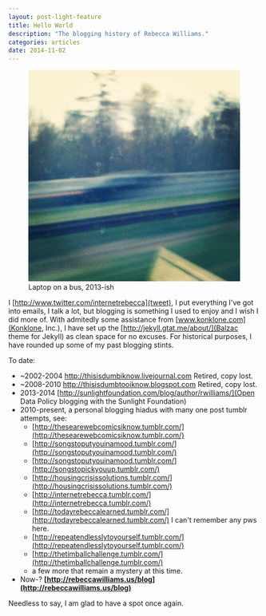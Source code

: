 ```yaml
---
layout: post-light-feature
title: Hello World
description: "The blogging history of Rebecca Williams."
categories: articles
date: 2014-11-02
---
```

<figure>
	<img src="/images/blur.jpg">
	<figcaption>Laptop on a bus, 2013-ish</figcaption>
</figure>

I [http://www.twitter.com/internetrebecca](tweet), I put everything I've got into emails, I talk a lot, but blogging is something I used to enjoy and I wish I did more of. With admitedly some assistance from [www.konklone.com](Konklone, Inc.), I have set up the [http://jekyll.gtat.me/about/](Balzac theme for Jekyll) as clean space for no excuses. For historical purposes, I have rounded up some of my past blogging stints. 

To date:

* ~2002-2004 http://thisisdumbiknow.livejournal.com Retired, copy lost. 
* ~2008-2010 http://thisisdumbtooiknow.blogspot.com Retired, copy lost. 
* 2013-2014 [http://sunlightfoundation.com/blog/author/rwilliams/](Open Data Policy blogging with the Sunlight Foundation)
* 2010-present, a personal blogging hiadus with many one post tumblr attempts, see: 
	* [http://thesearewebcomicsiknow.tumblr.com/](http://thesearewebcomicsiknow.tumblr.com/)
	* [http://songstoputyouinamood.tumblr.com/](http://songstoputyouinamood.tumblr.com/)
	* [http://songstoputyouinamood.tumblr.com/](http://songstopickyouup.tumblr.com/)
	* [http://housingcrisissolutions.tumblr.com/](http://housingcrisissolutions.tumblr.com/)
	* [http://internetrebecca.tumblr.com/](http://internetrebecca.tumblr.com/)
	* [http://todayrebeccalearned.tumblr.com/](http://todayrebeccalearned.tumblr.com/) I can't remember any pws here. 
	* [http://repeatendlesslytoyourself.tumblr.com/](http://repeatendlesslytoyourself.tumblr.com/)
	* [http://thetimballchallenge.tumblr.com/](http://thetimballchallenge.tumblr.com/)
	* a few more that remain a mystery at this time. 
* Now-? **[http://rebeccawilliams.us/blog](http://rebeccawilliams.us/blog)**

Needless to say, I am glad to have a spot once again. 


